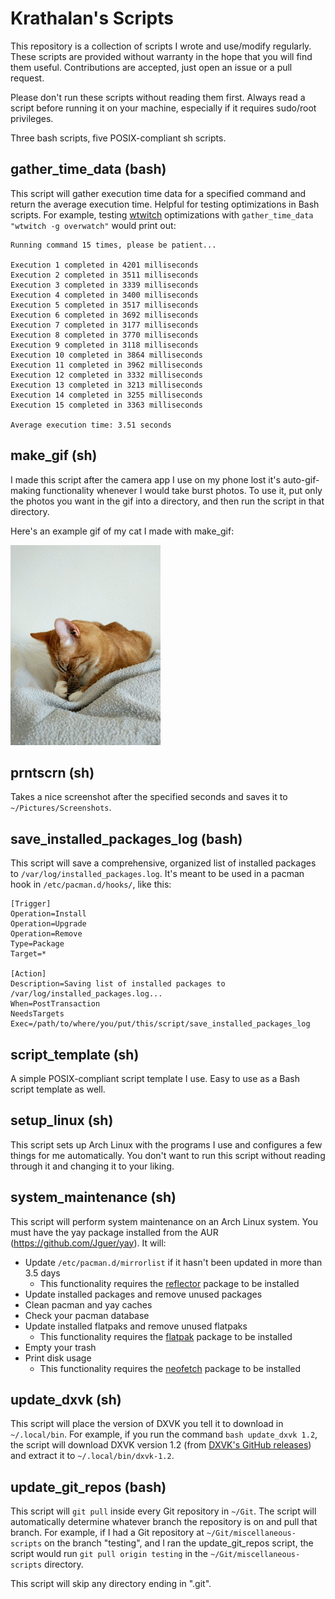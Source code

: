 # Krathalan's Scripts
This repository is a collection of scripts I wrote and use/modify regularly. These scripts are provided without warranty in the hope that you will find them useful. Contributions are accepted, just open an issue or a pull request.

Please don't run these scripts without reading them first. Always read a script before running it on your machine, especially if it requires sudo/root privileges.

Three bash scripts, five POSIX-compliant sh scripts.

## gather_time_data (bash)
This script will gather execution time data for a specified command and return the average execution time. Helpful for testing optimizations in Bash scripts. For example, testing [wtwitch](https://gitlab.com/krathalan/wtwitch) optimizations with `gather_time_data "wtwitch -g overwatch"` would print out:

```
Running command 15 times, please be patient...

Execution 1 completed in 4201 milliseconds
Execution 2 completed in 3511 milliseconds
Execution 3 completed in 3339 milliseconds
Execution 4 completed in 3400 milliseconds
Execution 5 completed in 3517 milliseconds
Execution 6 completed in 3692 milliseconds
Execution 7 completed in 3177 milliseconds
Execution 8 completed in 3770 milliseconds
Execution 9 completed in 3118 milliseconds
Execution 10 completed in 3864 milliseconds
Execution 11 completed in 3962 milliseconds
Execution 12 completed in 3332 milliseconds
Execution 13 completed in 3213 milliseconds
Execution 14 completed in 3255 milliseconds
Execution 15 completed in 3363 milliseconds

Average execution time: 3.51 seconds
```

## make_gif (sh)
I made this script after the camera app I use on my phone lost it's auto-gif-making functionality whenever I would take burst photos. To use it, put only the photos you want in the gif into a directory, and then run the script in that directory.

Here's an example gif of my cat I made with make_gif:

![Example gif](Images/example.gif)

## prntscrn (sh)
Takes a nice screenshot after the specified seconds and saves it to `~/Pictures/Screenshots`.

## save_installed_packages_log (bash)
This script will save a comprehensive, organized list of installed packages to `/var/log/installed_packages.log`. It's meant to be used in a pacman hook in `/etc/pacman.d/hooks/`, like this:

```
[Trigger]
Operation=Install
Operation=Upgrade
Operation=Remove
Type=Package
Target=*

[Action]
Description=Saving list of installed packages to /var/log/installed_packages.log...
When=PostTransaction
NeedsTargets
Exec=/path/to/where/you/put/this/script/save_installed_packages_log
```

## script_template (sh)
A simple POSIX-compliant script template I use. Easy to use as a Bash script template as well.

## setup_linux (sh)
This script sets up Arch Linux with the programs I use and configures a few things for me automatically. You don't want to run this script without reading through it and changing it to your liking. 

## system_maintenance (sh)
This script will perform system maintenance on an Arch Linux system. You must have the yay package installed from the AUR (https://github.com/Jguer/yay). It will:

- Update `/etc/pacman.d/mirrorlist` if it hasn't been updated in more than 3.5 days
  - This functionality requires the [reflector](https://www.archlinux.org/packages/community/any/reflector/) package to be installed
- Update installed packages and remove unused packages
- Clean pacman and yay caches
- Check your pacman database
- Update installed flatpaks and remove unused flatpaks
  - This functionality requires the [flatpak](https://www.archlinux.org/packages/extra/x86_64/flatpak/) package to be installed
- Empty your trash
- Print disk usage
  - This functionality requires the [neofetch](https://www.archlinux.org/packages/community/any/neofetch/) package to be installed 

## update_dxvk (sh)
This script will place the version of DXVK you tell it to download in `~/.local/bin`. For example, if you run the command `bash update_dxvk 1.2`, the script will download DXVK version 1.2 (from [DXVK's GitHub releases](https://github.com/doitsujin/dxvk/releases)) and extract it to `~/.local/bin/dxvk-1.2`.

## update_git_repos (bash)
This script will `git pull` inside every Git repository in `~/Git`. The script will automatically determine whatever branch the repository is on and pull that branch. For example, if I had a Git repository at `~/Git/miscellaneous-scripts` on the branch "testing", and I ran the update_git_repos script, the script would run `git pull origin testing` in the `~/Git/miscellaneous-scripts` directory.

This script will skip any directory ending in ".git".